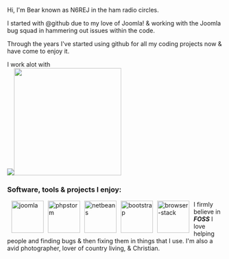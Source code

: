 Hi, I'm Bear known as N6REJ in the ham radio circles.  

I started with @github due to my love of Joomla! & working with the Joomla bug squad in hammering out issues within the code.  

Through the years I've started using github for all my coding projects now & have come to enjoy it.  

I work alot with
 <br />
 <a href="https://abivia.net"><img src="https://my.abivia.net/assets/img/logo.jpg" /></a><a href="https://am-graphix.com"><img src="https://am-graphix.com/images/sitegraphix/AMGLogo2012.png" style="margin-bottom: -24px;height=75px; width: 250px;" /></a>
<h3>Software, tools & projects I enjoy:</h3>

<div style="padding-left: 5px; padding-right: 5px; float: left;">
<img alt="joomla" style="padding-left: 5px; padding-right: 5px; float: left;" src="https://cdn.joomla.org/images/Joomla_logo.png" height="75px" width="75px"/>
<img alt="phpstorm" style="padding-left: 5px; padding-right: 5px; float: left;" src="http://n6rej.github.io/images/phpstorm.png" height="75px" width="auto"/>
<img alt="netbeans" style="padding-left: 5px; padding-right: 5px; float: left;" src="https://netbeans.apache.org/images/apache-netbeans.svg" height="75px" width="auto"/>
<img alt="bootstrap" style="padding-left: 5px; padding-right: 5px; float: left;" src="http://n6rej.github.io/images/bootstrap.png" height="75px" width="auto"/>
<img alt="browser-stack" style="padding-left: 5px; padding-right: 5px; float: left;" src="http://n6rej.github.io/images/browser-stack.png" height="75px" width="auto"/>
</div>
<div class="clearfix"></div>


I firmly believe in ***FOSS*** 
I love helping people and finding bugs & then fixing them in things that I use.
I'm also a avid photographer, lover of country living, & Christian.

